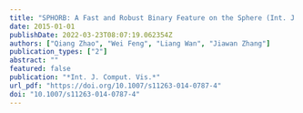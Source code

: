 ```yaml
---
title: "SPHORB: A Fast and Robust Binary Feature on the Sphere (Int. J. Comput. Vis., 2015)"
date: 2015-01-01
publishDate: 2022-03-23T08:07:19.062354Z
authors: ["Qiang Zhao", "Wei Feng", "Liang Wan", "Jiawan Zhang"]
publication_types: ["2"]
abstract: ""
featured: false
publication: "*Int. J. Comput. Vis.*"
url_pdf: "https://doi.org/10.1007/s11263-014-0787-4"
doi: "10.1007/s11263-014-0787-4"
---
```


